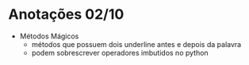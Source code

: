 # Anotações 02/10

- Métodos Mágicos
  - métodos que possuem dois underline antes e depois da palavra
  - podem sobrescrever operadores imbutidos no python